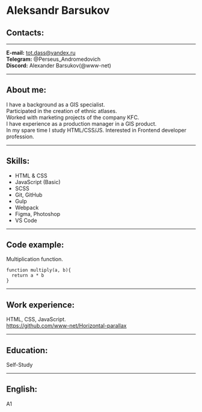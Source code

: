 # Aleksandr Barsukov
## Contacts:

---

**E-mail:** tot.dass@yandex.ru  
**Telegram:** @Perseus_Andromedovich  
**Discord:** Alexander Barsukov(@www-net)  

  ---

## About me:

I have a background as a GIS specialist.  
Participated in the creation of ethnic atlases.   
Worked with marketing projects of the company KFC.  
I have experience as a production manager in a GIS product.  
In my spare time I study HTML/CSS/JS. Interested in Frontend developer profession.  

---

## Skills:

* HTML & CSS
* JavaScript (Basic)
* SCSS
* Git, GitHub
* Gulp
* Webpack
* Figma, Photoshop
* VS Code

---

## Code example:

Multiplication function.

```
function multiply(a, b){
  return a * b
}
```
---

## Work experience:

HTML, CSS, JavaScript.  
https://github.com/www-net/Horizontal-parallax

---

## Education:

Self-Study

---

## English:

A1
